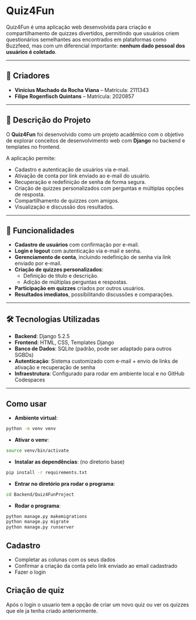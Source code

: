 # Quiz4Fun

Quiz4Fun é uma aplicação web desenvolvida para criação e compartilhamento de quizzes divertidos, permitindo que usuários criem questionários semelhantes aos encontrados em plataformas como Buzzfeed, mas com um diferencial importante: **nenhum dado pessoal dos usuários é coletado**.

---

## 👥 Criadores
- **Vinícius Machado da Rocha Viana** – Matrícula: 2111343  
- **Filipe Rogenfisch Quintans** – Matrícula: 2020857
---

## 📖 Descrição do Projeto
O **Quiz4Fun** foi desenvolvido como um projeto acadêmico com o objetivo de explorar conceitos de desenvolvimento web com **Django** no backend e templates no frontend.  

A aplicação permite:  
- Cadastro e autenticação de usuários via e-mail.  
- Ativação de conta por link enviado ao e-mail do usuário.  
- Recuperação e redefinição de senha de forma segura.  
- Criação de quizzes personalizados com perguntas e múltiplas opções de resposta.  
- Compartilhamento de quizzes com amigos.  
- Visualização e discussão dos resultados.  

---

## 🚀 Funcionalidades
- **Cadastro de usuários** com confirmação por e-mail.  
- **Login e logout** com autenticação via e-mail e senha.  
- **Gerenciamento de conta**, incluindo redefinição de senha via link enviado por e-mail.  
- **Criação de quizzes personalizados**:
  - Definição de título e descrição.  
  - Adição de múltiplas perguntas e respostas.  
- **Participação em quizzes** criados por outros usuários.  
- **Resultados imediatos**, possibilitando discussões e comparações.  

---

## 🛠️ Tecnologias Utilizadas
- **Backend**: Django 5.2.5  
- **Frontend**: HTML, CSS, Templates Django  
- **Banco de Dados**: SQLite (padrão, pode ser adaptado para outros SGBDs)  
- **Autenticação**: Sistema customizado com e-mail + envio de links de ativação e recuperação de senha  
- **Infraestrutura**: Configurado para rodar em ambiente local e no GitHub Codespaces  

---
## Como usar
- **Ambiente virtual**:
```bash
python -m venv venv
```
- **Ativar o venv**:
```bash
source venv/bin/activate
```
- **Instalar as dependências**: (no diretorio base)
```bash
pip install -r requirements.txt
```
- **Entrar no diretório pra rodar o programa**:
```bash
cd Backend/Quiz4FunProject
```
- **Rodar o programa**:
```bash
python manage.py makemigrations
python manage.py migrate
python manage.py runserver
```

## Cadastro
- Completar as colunas com os seus dados
- Confirmar a criação da conta pelo link enviado ao email cadastrado
- Fazer o login 

## Criação de quiz
Após o login o usuario tem a opção de criar um novo quiz ou ver os quizzes que ele ja tenha criado anteriormente.
